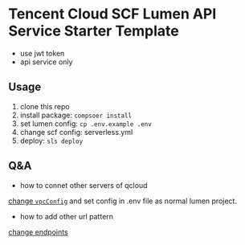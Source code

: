 # Tencent Cloud SCF Lumen API Service Starter Template

* use jwt token
* api service only

## Usage
1. clone this repo
2. install package: `compsoer install`
3. set lumen config: `cp .env.example .env`
4. change scf config: serverless.yml
5. deploy: `sls deploy`

## Q&A
- how to connet other servers of qcloud


[change `vpcConfig`](https://github.com/serverless-components/tencent-scf/blob/master/docs/configure.md#%E7%A7%81%E6%9C%89%E7%BD%91%E7%BB%9C) and set config in .env file as normal lumen project.
- how to add other url pattern


[change endpoints](https://github.com/serverless-components/tencent-scf/blob/master/docs/configure.md#apigw-%E8%A7%A6%E5%8F%91%E5%99%A8%E5%8F%82%E6%95%B0)
